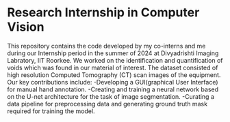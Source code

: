 # Research Internship in Computer Vision

This repository contains the code developed by my co-interns and me during our Internship period in the summer of 2024 at Divyadrishti Imaging Labratory, IIT Roorkee. 
We worked on the identification and quantification of voids which was found in our material of interest. The dataset consisted of high resolution Computed Tomography (CT) scan images of the equipment.
Our key contributions include:
  -Developing a GUI(graphical User Interface) for manual hand annotation.
  -Creating and training a neural network based on the U-net architecture for the task of image segmentation.
  -Curating a data pipeline for preprocessing data and generating ground truth mask required for training the model.
